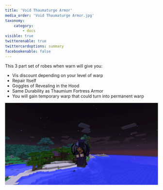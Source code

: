 ```yaml
---
title: 'Void Thaumaturge Armor'
media_order: 'Void Thaumaturge Armor.jpg'
taxonomy:
    category:
        - docs
visible: true
twitterenable: true
twittercardoptions: summary
facebookenable: false
---
```


This 3 part set of robes when warn will give you:

* Vis discount depending on your level of warp
* Repair Itself
* Goggles of Revealing in the Hood
* Same Durability as Thaumium Fortress Armor
* You will gain temporary warp that could turn into permanent warp

![](Void%20Thaumaturge%20Armor.jpg)

<!---
Maybe the picture could be better
-->
